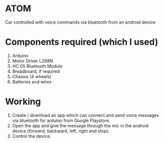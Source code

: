 # ATOM
Car controlled with voice commands via bluetooth from an android device

# Components required (which I used)  

1. Arduino 
2. Motor Driver L298N
3. HC 05 Bluetooth Module 
4. Breadboard, if required
5. Chassis (4 wheels)
6. Batteries and wires

# Working 

1. Create / download an app which can connect and send voice messages via bluetooth for arduino from Google Playstore.
2. Open the app and give the message through the mic in the android device (forward, backward, left, right and stop).
3. Control the device.

